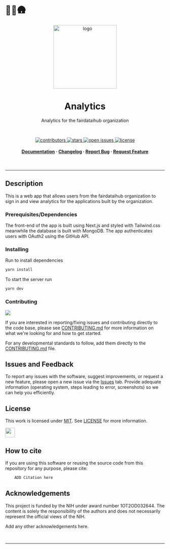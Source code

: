 # 🍄🚜🛖

<div align="center">

<img src="https://freesvg.org/img/1653682897science-svgrepo-com.png" alt="logo" width="200" height="auto" />

<br />

<h1>Analytics</h1>

<p>
Analytics for the fairdataihub organization
</p>

<br />

<p>
  <a href="https://github.com/AI-READI/template/graphs/contributors">
    <img src="https://img.shields.io/github/contributors/fairdataihub/analytics.svg?style=flat-square" alt="contributors" />
  </a>
  <a href="https://github.com/AI-READI/template/stargazers">
    <img src="https://img.shields.io/github/stars/fairdataihub/analytics.svg?style=flat-square" alt="stars" />
  </a>
  <a href="https://github.com/AI-READI/template/issues/">
    <img src="https://img.shields.io/github/issues/fairdataihub/analytics.svg?style=flat-square" alt="open issues" />
  </a>
  <a href="https://github.com/AI-READI/template/blob/main/LICENSE">
    <img src="https://img.shields.io/github/license/fairdataihub/analytics.svg?style=flat-square" alt="license" />
  </a>
</p>
   
<h4>
    <a href="#">Documentation</a>
  <span> · </span>
    <a href="#">Changelog</a>
  <span> · </span>
    <a href="https://github.com/AI-READI/template/issues/">Report Bug</a>
  <span> · </span>
    <a href="#">Request Feature</a>
  </h4>
</div>

<br />

---

## Description

This is a web app that allows users from the fairdataihub organization to sign in and view analytics for the applications built by the organization.

### Prerequisites/Dependencies

The front-end of the app is built using Next.js and styled with Tailwind.css meanwhile the database is built with MongoDB. The app authenticates users with OAuth2 using the GitHub API.

### Installing

Run to install dependencies

```bash
yarn install
```

To start the server run

```bash
yarn dev
```

### Contributing

<a href="https://github.com/fairdataihub/analytics/graphs/contributors">
  <img src="https://contrib.rocks/image?repo=fairdataihub/analytics" />
</a>

If you are interested in reporting/fixing issues and contributing directly to the code base, please see [CONTRIBUTING.md](CONTRIBUTING.md) for more information on what we're looking for and how to get started.

For any developmental standards to follow, add them directly to the [CONTRIBUTING.md](CONTRIBUTING.md) file.

## Issues and Feedback

To report any issues with the software, suggest improvements, or request a new feature, please open a new issue via the [Issues](https://github.com/fairdataihub/analytics/issues) tab. Provide adequate information (operating system, steps leading to error, screenshots) so we can help you efficiently.

## License

This work is licensed under
[MIT](https://opensource.org/licenses/mit). See [LICENSE](https://github.com/fairdataihub/analytics/blob/main/LICENSE) for more information.

<a href="https://aireadi.org" >
  <img src="https://www.channelfutures.com/files/2017/04/3_0.png" height="30" />
</a>

## How to cite

If you are using this software or reusing the source code from this repository for any purpose, please cite:

```bash
    ADD Citation here
```

## Acknowledgements

This project is funded by the NIH under award number 1OT2OD032644. The content is solely the responsibility of the authors and does not necessarily represent the official views of the NIH.

Add any other acknowledgements here.

<br />

---
